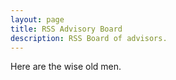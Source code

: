 ```yaml
---
layout: page
title: RSS Advisory Board
description: RSS Board of advisors.
---
```

Here are the wise old men.